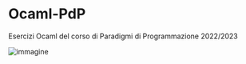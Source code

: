 # Ocaml-PdP
Esercizi Ocaml del corso di Paradigmi di Programmazione 2022/2023

![immagine](https://user-images.githubusercontent.com/84134966/201110860-842c4b9c-5a03-4d5a-9cb1-62a1ca9e71e2.png)
